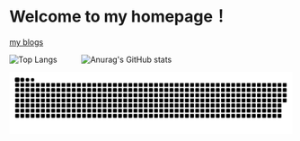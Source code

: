 # Welcome to my homepage！

[my blogs](https://blog.xingqiong.icu)

![Top Langs](https://github-readme-stats.vercel.app/api/top-langs/?username=anuraghazra&hide_progress=true)<span>&nbsp;&nbsp;&nbsp;&nbsp;&nbsp;&nbsp;&nbsp;&nbsp;&nbsp;&nbsp;</span>
![Anurag's GitHub stats](https://github-readme-stats.vercel.app/api?username=anuraghazra&show_icons=true&theme=radical)

 
<picture>
  <source media="(prefers-color-scheme: dark)" srcset="https://raw.githubusercontent.com/lxfriday/lxfriday/output/github-contribution-grid-snake-dark.svg">
  <source media="(prefers-color-scheme: light)" srcset="https://raw.githubusercontent.com/lxfriday/lxfriday/output/github-contribution-grid-snake.svg">
  <img alt="github contribution grid snake animation" src="https://raw.githubusercontent.com/lxfriday/lxfriday/output/github-contribution-grid-snake.svg">
</picture>
